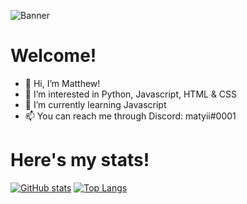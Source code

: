 ![Banner](banner.gif)

# Welcome!

- 👋 Hi, I’m Matthew!
- 👀 I’m interested in Python, Javascript, HTML & CSS
- 🌱 I’m currently learning Javascript
- 📫 You can reach me through Discord: matyii#0001

# Here's my stats!
[![GitHub stats](https://github-readme-stats.vercel.app/api?username=matyii&show_icons=true&theme=radical)](https://github.com/anuraghazra/github-readme-stats)
[![Top Langs](https://github-readme-stats.vercel.app/api/top-langs/?username=matyii&show_icons=true&theme=radical)](https://github.com/anuraghazra/github-readme-stats)
